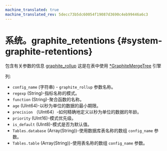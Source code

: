 ```yaml
---
machine_translated: true
machine_translated_rev: 5decc73b5dc60054f19087d3690c4eb99446a6c3
---
```


# 系统。graphite_retentions {#system-graphite-retentions}

包含有关参数的信息 [graphite_rollup](../../operations/server-configuration-parameters/settings.md#server_configuration_parameters-graphite) 这是在表中使用 [\*GraphiteMergeTree](../../engines/table-engines/mergetree-family/graphitemergetree.md) 引擎

列:

-   `config_name` (字符串) - `graphite_rollup` 参数名称。
-   `regexp` (String)-指标名称的模式。
-   `function` (String)-聚合函数的名称。
-   `age` (UInt64)-以秒为单位的数据的最小期限。
-   `precision` （UInt64）-如何精确地定义以秒为单位的数据的年龄。
-   `priority` (UInt16)-模式优先级。
-   `is_default` (UInt8)-模式是否为默认值。
-   `Tables.database` (Array(String))-使用数据库表名称的数组 `config_name` 参数。
-   `Tables.table` (Array(String))-使用表名称的数组 `config_name` 参数。
